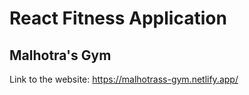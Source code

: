 # React Fitness Application

## Malhotra's Gym

Link to the website: https://malhotrass-gym.netlify.app/
